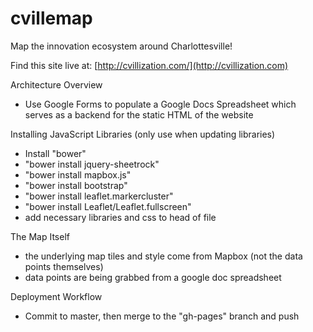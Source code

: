 # cvillemap
Map the innovation ecosystem around Charlottesville!

Find this site live at: [http://cvillization.com/](http://cvillization.com)

Architecture Overview

 - Use Google Forms to populate a Google Docs Spreadsheet which serves as a backend for the static HTML of the website


Installing JavaScript Libraries (only use when updating libraries)

- Install "bower"
- "bower install jquery-sheetrock"
- "bower install mapbox.js"
- "bower install bootstrap"
- "bower install leaflet.markercluster"
- "bower install Leaflet/Leaflet.fullscreen"
- add necessary libraries and css to head of file


The Map Itself

- the underlying map tiles and style come from Mapbox (not the data points themselves)
- data points are being grabbed from a google doc spreadsheet

Deployment Workflow
- Commit to master, then merge to the "gh-pages" branch and push
